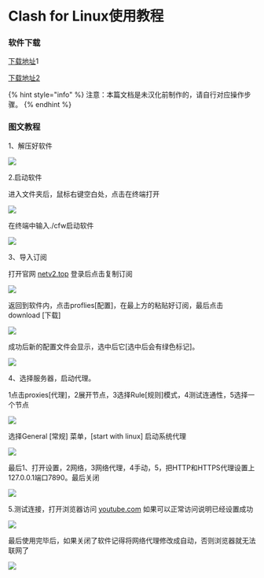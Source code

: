 # Clash for Linux使用教程

### 软件下载

[下载地址](https://flie.netv2.top/onedrivepublic/Cross%20Firewalls/CLASH/Clash.for.Windows-0.17.0-x64-linux-netv2.tar.gz)1

[下载地址2](https://cloud.abcabc.cyou/alibaba/Cross%20Firewalls/CLASH/Clash.for.Windows-0.17.0-x64-linux-netv2.tar.gz)

{% hint style="info" %}
注意：本篇文档是未汉化前制作的，请自行对应操作步骤。
{% endhint %}

### 图文教程

1、解压好软件

![](<../.gitbook/assets/image (51).png>)

2.启动软件

进入文件夹后，鼠标右键空白处，点击在终端打开

![](<../.gitbook/assets/image (62).png>)

在终端中输入./cfw启动软件

![](<../.gitbook/assets/image (53).png>)

3、导入订阅

打开官网 [netv2.top](http://netv2.top) 登录后点击复制订阅

![](<../.gitbook/assets/image (58) (1).png>)

返回到软件内，点击proflies\[配置]，在最上方的粘贴好订阅，最后点击 download \[下载]

![](<../.gitbook/assets/image (56) (1).png>)



成功后新的配置文件会显示，选中后它\[选中后会有绿色标记]。

![](<../.gitbook/assets/image (52).png>)

4、选择服务器，启动代理。

1点击proxies\[代理]，2展开节点，3选择Rule\[规则]模式，4测试连通性，5选择一个节点

![](<../.gitbook/assets/image (59) (1).png>)

选择General \[常规] 菜单，\[start with linux] 启动系统代理

![](<../.gitbook/assets/image (57) (1).png>)

最后1、打开设置，2网络，3网络代理，4手动，5，把HTTP和HTTPS代理设置上127.0.0.1端口7890。最后关闭

![](<../.gitbook/assets/image (60) (1) (1).png>)

5.测试连接，打开浏览器访问 [youtube.com](http://youtube.com) 如果可以正常访问说明已经设置成功

![](<../.gitbook/assets/image (55).png>)

最后使用完毕后，如果关闭了软件记得将网络代理修改成自动，否则浏览器就无法联网了

![](<../.gitbook/assets/image (54).png>)
